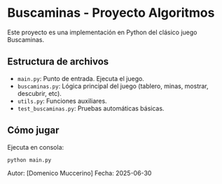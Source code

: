 # Buscaminas - Proyecto Algoritmos

Este proyecto es una implementación en Python del clásico juego Buscaminas.

## Estructura de archivos
- `main.py`: Punto de entrada. Ejecuta el juego.
- `buscaminas.py`: Lógica principal del juego (tablero, minas, mostrar, descubrir, etc).
- `utils.py`: Funciones auxiliares.
- `test_buscaminas.py`: Pruebas automáticas básicas.

## Cómo jugar
Ejecuta en consola:

```
python main.py
```

Autor: [Domenico Muccerino]
Fecha: 2025-06-30


